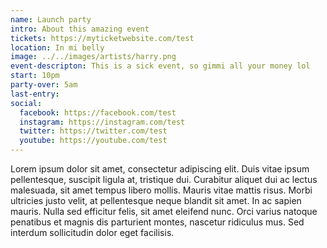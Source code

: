 ```yaml
---
name: Launch party
intro: About this amazing event
tickets: https://myticketwebsite.com/test
location: In mi belly
image: ../../images/artists/harry.png
event-descripton: This is a sick event, so gimmi all your money lol
start: 10pm
party-over: 5am
last-entry:
social:
  facebook: https://facebook.com/test
  instagram: https://instagram.com/test
  twitter: https://twitter.com/test
  youtube: https://youtube.com/test
---
```


Lorem ipsum dolor sit amet, consectetur adipiscing elit. Duis vitae ipsum pellentesque, suscipit
ligula at, tristique dui. Curabitur aliquet dui ac lectus malesuada, sit amet tempus libero mollis.
Mauris vitae mattis risus. Morbi ultricies justo velit, at pellentesque neque blandit sit amet. In
ac sapien mauris. Nulla sed efficitur felis, sit amet eleifend nunc. Orci varius natoque penatibus
et magnis dis parturient montes, nascetur ridiculus mus. Sed interdum sollicitudin dolor eget
facilisis.
